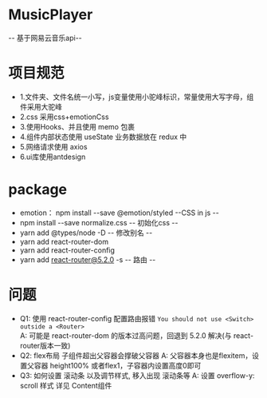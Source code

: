 # MusicPlayer
-- 基于网易云音乐api--

# 项目规范
- 1.文件夹、文件名统一小写，js变量使用小驼峰标识，常量使用大写字母，组件采用大驼峰
- 2.css 采用css+emotionCss
- 3.使用Hooks、并且使用 memo 包裹
- 4.组件内部状态使用 useState 业务数据放在 redux 中
- 5.网络请求使用 axios
- 6.ui库使用antdesign

# package
- emotion： npm install --save @emotion/styled  --CSS in js --
- npm install --save normalize.css  -- 初始化css --
- yarn add @types/node -D   -- 修改别名 --
- yarn add react-router-dom
- yarn add react-router-config  
- yarn add react-router@5.2.0 -s   -- 路由 -- 

# 问题
- Q1: 使用 react-router-config 配置路由报错 `You should not use <Switch> outside a <Router>`  
  A: 可能是 react-router-dom 的版本过高问题，回退到 5.2.0 解决(与 react-router版本一致)
- Q2: flex布局 子组件超出父容器会撑破父容器
  A: 父容器本身也是flexitem，设置父容器 height100% 或者flex1，子容器内设置高度0即可
- Q3: 如何设置 滚动条 以及调节样式, 移入出现 滚动条等
  A: 设置 overflow-y: scroll 样式 详见 Content组件